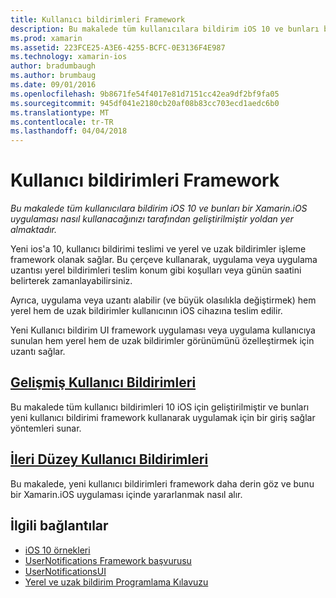 ```yaml
---
title: Kullanıcı bildirimleri Framework
description: Bu makalede tüm kullanıcılara bildirim iOS 10 ve bunları bir Xamarin.iOS uygulaması nasıl kullanacağınızı tarafından geliştirilmiştir yoldan yer almaktadır.
ms.prod: xamarin
ms.assetid: 223FCE25-A3E6-4255-BCFC-0E3136F4E987
ms.technology: xamarin-ios
author: bradumbaugh
ms.author: brumbaug
ms.date: 09/01/2016
ms.openlocfilehash: 9b8671fe54f4017e81d7151cc42ea9df2bf9fa05
ms.sourcegitcommit: 945df041e2180cb20af08b83cc703ecd1aedc6b0
ms.translationtype: MT
ms.contentlocale: tr-TR
ms.lasthandoff: 04/04/2018
---
```

# <a name="user-notifications-framework"></a>Kullanıcı bildirimleri Framework

_Bu makalede tüm kullanıcılara bildirim iOS 10 ve bunları bir Xamarin.iOS uygulaması nasıl kullanacağınızı tarafından geliştirilmiştir yoldan yer almaktadır._

Yeni ios'a 10, kullanıcı bildirimi teslimi ve yerel ve uzak bildirimler işleme framework olanak sağlar. Bu çerçeve kullanarak, uygulama veya uygulama uzantısı yerel bildirimleri teslim konum gibi koşulları veya günün saatini belirterek zamanlayabilirsiniz.

Ayrıca, uygulama veya uzantı alabilir (ve büyük olasılıkla değiştirmek) hem yerel hem de uzak bildirimler kullanıcının iOS cihazına teslim edilir.

Yeni Kullanıcı bildirim UI framework uygulaması veya uygulama kullanıcıya sunulan hem yerel hem de uzak bildirimler görünümünü özelleştirmek için uzantı sağlar.


## <a name="enhanced-user-notificationsiosplatformuser-notificationsenhanced-user-notificationsmd"></a>[Gelişmiş Kullanıcı Bildirimleri](~/ios/platform/user-notifications/enhanced-user-notifications.md)

Bu makalede tüm kullanıcı bildirimleri 10 iOS için geliştirilmiştir ve bunları yeni kullanıcı bildirimi framework kullanarak uygulamak için bir giriş sağlar yöntemleri sunar.

## <a name="advanced-user-notificationsiosplatformuser-notificationsadvanced-user-notificationsmd"></a>[İleri Düzey Kullanıcı Bildirimleri](~/ios/platform/user-notifications/advanced-user-notifications.md)

Bu makalede, yeni kullanıcı bildirimleri framework daha derin göz ve bunu bir Xamarin.iOS uygulaması içinde yararlanmak nasıl alır.


## <a name="related-links"></a>İlgili bağlantılar

- [iOS 10 örnekleri](https://developer.xamarin.com/samples/ios/iOS10/)
- [UserNotifications Framework başvurusu](https://developer.apple.com/reference/usernotifications)
- [UserNotificationsUI](https://developer.apple.com/reference/usernotificationsui)
- [Yerel ve uzak bildirim Programlama Kılavuzu](https://developer.apple.com/library/prerelease/content/documentation/NetworkingInternet/Conceptual/RemoteNotificationsPG/Chapters/Introduction.html)
